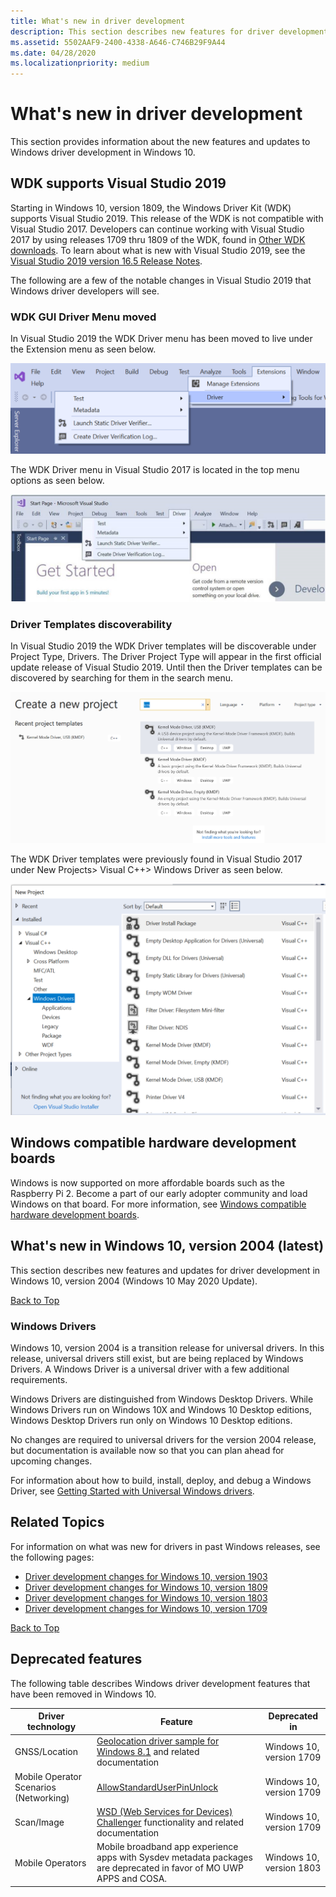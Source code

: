 ```yaml
---
title: What's new in driver development
description: This section describes new features for driver development in Windows 10.
ms.assetid: 5502AAF9-2400-4338-A646-C746B29F9A44
ms.date: 04/28/2020
ms.localizationpriority: medium
---
```


# <a name="top"></a>What's new in driver development

This section provides information about the new features and updates to Windows driver development in Windows 10.


## WDK supports Visual Studio 2019

Starting in Windows 10, version 1809, the Windows Driver Kit (WDK) supports Visual Studio 2019. This release of the WDK is not compatible with Visual Studio 2017.
Developers can continue working with Visual Studio 2017 by using releases 1709 thru 1809 of the WDK,  found in [Other WDK downloads](https://docs.microsoft.com/windows-hardware/drivers/other-wdk-downloads). To learn about what is new with Visual Studio 2019, see the [Visual Studio 2019 version 16.5 Release Notes](https://docs.microsoft.com/visualstudio/releases/2019/release-notes#whats-new-in-visual-studio-2019).

The following are a few of the notable changes in Visual Studio 2019 that Windows driver developers will see.

### WDK GUI Driver Menu moved

In Visual Studio 2019 the WDK Driver menu has been moved to live under the Extension menu as seen below.

![screenshot of Visual Studio 2019 menu](images/vs-2019-driver-menu.png)

The WDK Driver menu in Visual Studio 2017 is located in the top menu options as seen below.

![screenshot of Visual Studio 2017 menu](images/vs-2017-menu.png)

### Driver Templates discoverability

In Visual Studio 2019 the WDK Driver templates will be discoverable under Project Type, Drivers. The Driver Project Type will appear in the first official update release of Visual Studio 2019. Until then the Driver templates can be discovered by searching for them in the search menu.

![screenshot of Visual Studio 2019 driver templates](images/vs-2019-driver-template.png)

The WDK Driver templates were previously found in Visual Studio 2017 under New Projects> Visual C++> Windows Driver as seen below.

![screenshot of Visual Studio 2017 driver templates](images/vs-2017-driver-template.png)


## Windows compatible hardware development boards

Windows is now supported on more affordable boards such as the Raspberry Pi 2. Become a part of our early adopter community and load Windows on that board. For more information, see [Windows compatible hardware development boards](https://docs.microsoft.com/windows-hardware/drivers/gettingstarted/windows-compatible-hardware-development-boards).



## What's new in Windows 10, version 2004 (latest)

This section describes new features and updates for driver development in Windows 10, version 2004 (Windows 10 May 2020 Update).

[Back to Top](#top)

### Windows Drivers

Windows 10, version 2004 is a transition release for universal drivers. In this release, universal drivers still exist, but are being replaced by Windows Drivers. A Windows Driver is a universal driver with a few additional requirements.

Windows Drivers are distinguished from Windows Desktop Drivers. While Windows Drivers run on Windows 10X and Windows 10 Desktop editions,  Windows Desktop Drivers run only on Windows 10 Desktop editions.

No changes are required to universal drivers for the version 2004 release, but documentation is available now so that you can plan ahead for upcoming changes.

For information about how to build, install, deploy, and debug a Windows Driver, see [Getting Started with Universal Windows drivers](https://docs.microsoft.com/windows-hardware/drivers/develop/getting-started-with-windows-drivers).


## Related Topics

For information on what was new for drivers in past Windows releases, see the following pages:

* [Driver development changes for Windows 10, version 1903](driver-changes-for-windows-10-version-1903.md)
* [Driver development changes for Windows 10, version 1809](driver-changes-for-windows-10-version-1809.md)
* [Driver development changes for Windows 10, version 1803](driver-changes-for-windows-10-version-1803.md)
* [Driver development changes for Windows 10, version 1709](driver-changes-for-windows-10-version-1709.md)


[Back to Top](#top)

## Deprecated features

The following table describes Windows driver development features that have been removed in Windows 10.

| Driver technology | Feature | Deprecated in |
|---|---|---|
| GNSS/Location | [Geolocation driver sample for Windows 8.1](https://docs.microsoft.com/windows-hardware/drivers/gnss/sensors-geolocation-driver-sample) and related documentation | Windows 10, version 1709 |
| Mobile Operator Scenarios (Networking) | [AllowStandardUserPinUnlock](https://docs.microsoft.com/windows-hardware/drivers/mobilebroadband/allowstandarduserpinunlock) | Windows 10, version 1709 |
| Scan/Image | [WSD (Web Services for Devices) Challenger](https://docs.microsoft.com/windows-hardware/drivers/image/challenging-a-disconnected-scanner-with-the-wsd-challenger) functionality and related documentation | Windows 10, version 1709 |
|Mobile Operators| Mobile broadband app experience apps with Sysdev metadata packages are deprecated in favor of MO UWP APPS and COSA. | Windows 10, version 1803|
